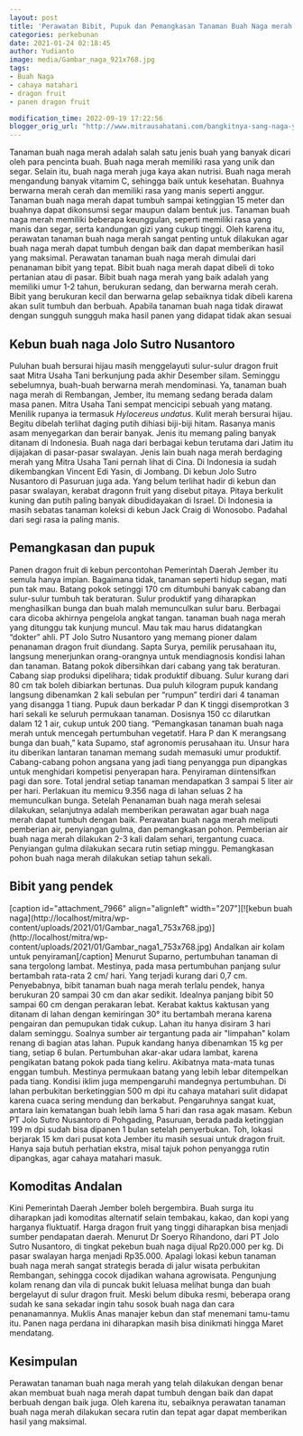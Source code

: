 ```yaml
---
layout: post
title: 'Perawatan Bibit, Pupuk dan Pemangkasan Tanaman Buah Naga merah'
categories: perkebunan
date: 2021-01-24 02:18:45
author: Yudianto
image: media/Gambar_naga_921x768.jpg
tags:
- Buah Naga
- cahaya matahari
- dragon fruit
- panen dragon fruit

modification_time: 2022-09-19 17:22:56
blogger_orig_url: "http://www.mitrausahatani.com/bangkitnya-sang-naga-yang-tertidur.html"
---
```


Tanaman buah naga merah adalah salah satu jenis buah yang banyak dicari oleh
para pencinta buah. Buah naga merah memiliki rasa yang unik dan segar. Selain
itu, buah naga merah juga kaya akan nutrisi. Buah naga merah mengandung banyak
vitamim C, sehingga baik untuk kesehatan. Buahnya berwarna merah cerah dan
memiliki rasa yang manis seperti anggur. Tanaman buah naga merah dapat tumbuh
sampai ketinggian 15 meter dan buahnya dapat dikonsumsi segar maupun dalam
bentuk jus. Tanaman buah naga merah memiliki beberapa keunggulan, seperti
memiliki rasa yang manis dan segar, serta kandungan gizi yang cukup tinggi.
Oleh karena itu, perawatan tanaman buah naga merah sangat penting untuk
dilakukan agar buah naga merah dapat tumbuh dengan baik dan dapat memberikan
hasil yang maksimal. Perawatan tanaman buah naga merah dimulai dari penanaman
bibit yang tepat. Bibit buah naga merah dapat dibeli di toko pertanian atau di
pasar. Bibit buah naga merah yang baik adalah yang memiliki umur 1-2 tahun,
berukuran sedang, dan berwarna merah cerah. Bibit yang berukuran kecil dan
berwarna gelap sebaiknya tidak dibeli karena akan sulit tumbuh dan berbuah.
Apabila tanaman buah naga tidak dirawat dengan sungguh sungguh maka hasil
panen yang didapat tidak akan sesuai

## Kebun buah naga Jolo Sutro Nusantoro

Puluhan buah bersurai hijau masih menggelayuti sulur-sulur dragon fruit saat
Mitra Usaha Tani berkunjung pada akhir Desember silam. Seminggu sebelumnya,
buah-buah berwarna merah mendominasi. Ya, tanaman buah naga merah di
Rembangan, Jember, itu memang sedang berada dalam masa panen. Mitra Usaha Tani
sempat mencicipi sebuah yang matang. Menilik rupanya ia termasuk _Hylocereus
undatus_. Kulit merah bersurai hijau. Begitu dibelah terlihat daging putih
dihiasi biji-biji hitam. Rasanya manis asam menyegarkan dan berair banyak.
Jenis itu memang paling banyak ditanam di Indonesia. Buah naga dari berbagai
kebun terutama dari Jatim itu dijajakan di pasar-pasar swalayan. Jenis lain
buah naga merah berdaging merah yang Mitra Usaha Tani pernah lihat di Cina. Di
Indonesia ia sudah dikembangkan Vincent Edi Yasin, di Jombang. Di kebun Jolo
Sutro Nusantoro di Pasuruan juga ada. Yang belum terlihat hadir di kebun dan
pasar swalayan, kerabat dragonn fruit yang disebut pitaya. Pitaya berkulit
kuning dan putih paling banyak dibudidayakan di Israel. Di Indonesia ia masih
sebatas tanaman koleksi di kebun Jack Craig di Wonosobo. Padahal dari segi
rasa ia paling manis.

## Pemangkasan dan pupuk

Panen dragon fruit di kebun percontohan Pemerintah Daerah Jember itu semula
hanya impian. Bagaimana tidak, tanaman seperti hidup segan, mati pun tak mau.
Batang pokok setinggi 170 cm ditumbuhi banyak cabang dan sulur-sulur tumbuh
tak beraturan. Sulur produktif yang diharapkan menghasilkan bunga dan buah
malah memunculkan sulur baru. Berbagai cara dicoba akhirnya pengelola angkat
tangan. tanaman buah naga merah yang ditunggu tak kunjung muncul. Mau tak mau
harus didatangkan “dokter” ahli. PT Jolo Sutro Nusantoro yang memang pioner
dalam penanaman dragon fruit diundang. Sapta Surya, pemilik perusahaan itu,
langsung menerjunkan orang-orangnya untuk mendiagnosis kondisi lahan dan
tanaman. Batang pokok dibersihkan dari cabang yang tak beraturan. Cabang siap
produksi dipelihara; tidak produktif dibuang. Sulur kurang dari 80 cm tak
boleh dibiarkan bertunas. Dua puluh kilogram pupuk kandang langsung dibenamkan
2 kali sebulan per “rumpun” terdiri dari 4 tanaman yang disangga 1 tiang.
Pupuk daun berkadar P dan K tinggi disemprotkan 3 hari sekali ke seluruh
permukaan tanaman. Dosisnya 150 cc dilarutkan dalam 12 1 air, cukup untuk 200
tiang. “Pemangkasan tanaman buah naga merah untuk mencegah pertumbuhan
vegetatif. Hara P dan K merangsang bunga dan buah,” kata Supamo, staf
agronomis perusahaan itu. Unsur hara itu diberikan lantaran tanaman memang
sudah memasuki umur produktif. Cabang-cabang pohon angsana yang jadi tiang
penyangga pun dipangkas untuk menghidari kompetisi penyerapan hara. Penyiraman
diintensifkan pagi dan sore. Total jendral setiap tanaman mendapatkan 3 sampai
5 liter air per hari. Perlakuan itu memicu 9.356 naga di lahan seluas 2 ha
memunculkan bunga. Setelah Penanaman buah naga merah selesai dilakukan,
selanjutnya adalah memberikan perawatan agar buah naga merah dapat tumbuh
dengan baik. Perawatan buah naga merah meliputi pemberian air, penyiangan
gulma, dan pemangkasan pohon. Pemberian air buah naga merah dilakukan 2-3 kali
dalam sehari, tergantung cuaca. Penyiangan gulma dilakukan secara rutin setiap
minggu. Pemangkasan pohon buah naga merah dilakukan setiap tahun sekali.

## Bibit yang pendek

[caption id="attachment_7966" align="alignleft" width="207"][![kebun buah
naga](http://localhost/mitra/wp-
content/uploads/2021/01/Gambar_naga1_753x768.jpg)](http://localhost/mitra/wp-
content/uploads/2021/01/Gambar_naga1_753x768.jpg) Andalkan air kolam untuk
penyiraman[/caption] Menurut Suparno, pertumbuhan tanaman di sana tergolong
lambat. Mestinya, pada masa pertumbuhan panjang sulur bertambah rata-rata 2
cm/ hari. Yang terjadi kurang dari 0,7 cm. Penyebabnya, bibit tanaman buah
naga merah terlalu pendek, hanya berukuran 20 sampai 30 cm dan akar sedikit.
Idealnya panjang bibit 50 sampai 60 cm dengan perakaran lebat. Kerabat kaktus
kaktusan yang ditanam di lahan dengan kemiringan 30° itu bertambah merana
karena pengairan dan pemupukan tidak cukup. Lahan itu hanya disiram 3 hari
dalam seminggu. Soalnya sumber air tergantung pada air "limpahan" kolam renang
di bagian atas lahan. Pupuk kandang hanya dibenamkan 15 kg per tiang, setiap 6
bulan. Pertumbuhan akar-akar udara lambat, karena pengikatan batang pokok pada
tiang keliru. Akibatnya mata-mata tunas enggan tumbuh. Mestinya permukaan
batang yang lebih lebar ditempelkan pada tiang. Kondisi iklim juga
mempengaruhi mandegnya pertumbuhan. Di lahan perbukitan berketinggian 500 m
dpi itu cahaya matahari sulit didapat karena cuaca sering mendung dan
berkabut. Pengaruhnya sangat kuat, antara lain kematangan buah lebih lama 5
hari dan rasa agak masam. Kebun PT Jolo Sutro Nusantoro di Pohgading,
Pasuruan, berada pada ketinggian 199 m dpi sudah bisa dipanen 1 bulan setelah
penyerbukan. Toh, lokasi berjarak 15 km dari pusat kota Jember itu masih
sesuai untuk dragon fruit. Hanya saja butuh perhatian ekstra, misal tajuk
pohon penyangga rutin dipangkas, agar cahaya matahari masuk.

## Komoditas Andalan

Kini Pemerintah Daerah Jember boleh bergembira. Buah surga itu diharapkan jadi
komoditas alternatif selain tembakau, kakao, dan kopi yang harganya
fluktuatif. Harga dragon fruit yang tinggi diharapkan bisa menjadi sumber
pendapatan daerah. Menurut Dr Soeryo Rihandono, dari PT Jolo Sutro Nusantoro,
di tingkat pekebun buah naga dijual Rp20.000 per kg. Di pasar swalayan harga
menjadi Rp35.000. Apalagi lokasi kebun tanaman buah naga merah sangat
strategis berada di jalur wisata perbukitan Rembangan, sehingga cocok
dijadikan wahana agrowisata. Pengunjung kolam renang dan vila di puncak bukit
leluasa melihat bunga dan buah bergelayut di sulur dragon fruit. Meski belum
dibuka resmi, beberapa orang sudah ke sana sekadar ingin tahu sosok buah naga
dan cara penanamannya. Muklis Anas manajer kebun dan staf menemani tamu-tamu
itu. Panen naga perdana ini diharapkan masih bisa dinikmati hingga Maret
mendatang.

## Kesimpulan

Perawatan tanaman buah naga merah yang telah dilakukan dengan benar akan
membuat buah naga merah dapat tumbuh dengan baik dan dapat berbuah dengan baik
juga. Oleh karena itu, sebaiknya perawatan tanaman buah naga merah dilakukan
secara rutin dan tepat agar dapat memberikan hasil yang maksimal.


